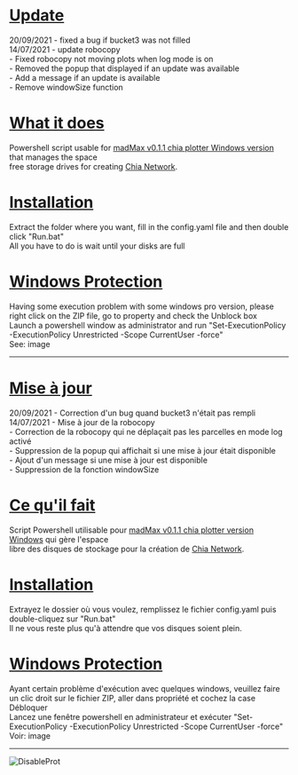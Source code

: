 # <u>Update</u>
20/09/2021  - fixed a bug if bucket3 was not filled
<br>
14/07/2021  - update robocopy
            <br>
            - Fixed robocopy not moving plots when log mode is on
            <br>
            - Removed the popup that displayed if an update was available
            <br>
            - Add a message if an update is available
            <br>
            - Remove windowSize function

# <u>What it does</u>
Powershell script usable for <a href="https://github.com/stotiks/chia-plotter/releases" target="_blank" />madMax v0.1.1 chia plotter Windows version</a> that manages the space<br>
free storage drives for creating <a href="https://www.chia.net/" target="_blank" />Chia Network</a>.

# <u>Installation</u>
Extract the folder where you want, fill in the config.yaml file and then double click "Run.bat"<br>
All you have to do is wait until your disks are full

# <u>Windows Protection</u>
Having some execution problem with some windows pro version, please right click on the ZIP file, go to property and check the Unblock box<br>
Launch a powershell window as administrator and run "Set-ExecutionPolicy -ExecutionPolicy Unrestricted -Scope CurrentUser -force"<br>
See: image

----------------------------------------------------------------------------------------------------------------------------------------------------------------
# <u>Mise à jour</u>
20/09/2021  - Correction d'un bug quand bucket3 n'était pas rempli
<br>
14/07/2021  - Mise à jour de la robocopy
            <br>
            - Correction de la robocopy qui ne déplaçait pas les parcelles en mode log activé
            <br>
            - Suppression de la popup qui affichait si une mise à jour était disponible
            <br>
            - Ajout d'un message si une mise à jour est disponible
            <br>
            - Suppression de la fonction windowSize

# <u>Ce qu'il fait</u>
Script Powershell utilisable pour <a href="https://github.com/stotiks/chia-plotter/releases" target="_blank" />madMax v0.1.1 chia plotter version Windows</a> qui gère l'espace<br> 
libre des disques de stockage pour la création de <a href="https://www.chia.net/" target="_blank" />Chia Network</a>.

# <u>Installation</u>
Extrayez le dossier où vous voulez, remplissez le fichier config.yaml puis double-cliquez sur "Run.bat"<br>
Il ne vous reste plus qu'à attendre que vos disques soient plein.

# <u>Windows Protection</u>
Ayant certain problème d'exécution avec quelques windows, veuillez faire un clic droit sur le fichier ZIP, aller dans propriété et cochez la case Débloquer<br>
Lancez une fenêtre powershell en administrateur et exécuter "Set-ExecutionPolicy -ExecutionPolicy Unrestricted -Scope CurrentUser -force"<br>
Voir: image

----------------------------------------------------------------------------------------------------------------------------------------------------------------

![DisableProt](https://user-images.githubusercontent.com/3422040/125165342-d59b4980-e196-11eb-90cc-275f020a66ad.png)
